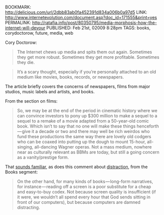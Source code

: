 BOOKMARK: http://delicious.com/url/2dbb83ab0fa452391d834a006b0a97d5
LINK: http://www.internetevolution.com/document.asp?doc_id=171555&print=yes
PERMALINK: http://ratafia.info/post/80350795/media-morphosis-how-the-internet-will-devour
PUBLISHED: Feb 21st, 02009 8:28pm
TAGS: books, corydoctorow, future, media, web

<span class='person'>Cory Doctorow</span>:

> The Internet chews up media and spits them out again. Sometimes they get more
> robust. Sometimes they get more profitable. Sometimes they die.

> It’s a scary thought, especially if you’re personally attached to an old
> medium like movies, books, records, or newspapers.

The article briefly covers the concerns of newspapers, films from major
studios, music labels and artists, and books.

From the section on films:

> So, we may be at the end of the period in cinematic history where we can
> convince investors to pony up $300 million to make a sequel to a sequel to a
> remake of a movie adapted from a 50-year-old comic book. Which isn’t to say
> that no one will make these things henceforth — give it a decade or two and
> there may well be rich weirdos who fund these productions the same way there
> are lovely old codgers who can be coaxed into putting up the dough to mount
> 15-hour, all-singing, all-dancing Wagner operas. Not a mass medium, nowhere
> near as culturally relevant as BBMs are today, but still a going concern as
> a vanity/prestige form.

That [sounds familiar][dgab], as does this comment about [distraction][rcdb],
from the Books segment:

 [dgab]: http://ratafia.info/post/72804685/digital-goods-and-analog-books
 [rcdb]: http://ratafia.info/post/79168300/the-decline-of-books

> On the other hand, for many kinds of books — long-form narratives, for
> instance — reading off a screen is a poor substitute for a cheap and
> easy-to-buy codex. Not because screen quality is insufficient (if it were, we
> wouldn’t all spend every hour that God sends sitting in front of our
> computers), but because computers are damned distracting.
